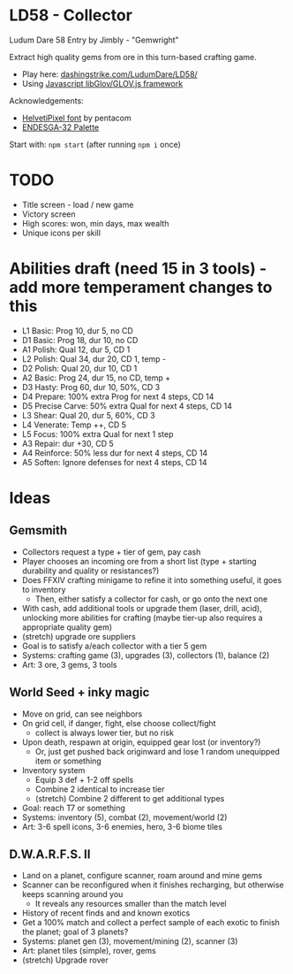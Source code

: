 LD58 - Collector
============================

Ludum Dare 58 Entry by Jimbly - "Gemwright"

Extract high quality gems from ore in this turn-based crafting game.

* Play here: [dashingstrike.com/LudumDare/LD58/](http://www.dashingstrike.com/LudumDare/LD58/)
* Using [Javascript libGlov/GLOV.js framework](https://github.com/Jimbly/glovjs)

Acknowledgements:
* [HelvetiPixel font](https://www.pentacom.jp/pentacom/bitfontmaker2/gallery/?id=381) by pentacom
* [ENDESGA-32 Palette](https://lospec.com/palette-list/endesga-32)

Start with: `npm start` (after running `npm i` once)

# TODO
* Title screen - load / new game
* Victory screen
* High scores: won, min days, max wealth
* Unique icons per skill

# Abilities draft (need 15 in 3 tools) - add more temperament changes to this
* L1 Basic: Prog 10, dur 5, no CD
* D1 Basic: Prog 18, dur 10, no CD
* A1 Polish: Qual 12, dur 5, CD 1
* L2 Polish: Qual 34, dur 20, CD 1, temp -
* D2 Polish: Qual 20, dur 10, CD 1
* A2 Basic: Prog 24, dur 15, no CD, temp +
* D3 Hasty: Prog 60, dur 10, 50%, CD 3
* D4 Prepare: 100% extra Prog for next 4 steps, CD 14
* D5 Precise Carve: 50% extra Qual for next 4 steps, CD 14
* L3 Shear: Qual 20, dur 5, 60%, CD 3
* L4 Venerate: Temp ++, CD 5
* L5 Focus: 100% extra Qual for next 1 step
* A3 Repair: dur +30, CD 5
* A4 Reinforce: 50% less dur for next 4 steps, CD 14
* A5 Soften: Ignore defenses for next 4 steps, CD 14

# Ideas

## Gemsmith
* Collectors request a type + tier of gem, pay cash
* Player chooses an incoming ore from a short list (type + starting durability and quality or resistances?)
* Does FFXIV crafting minigame to refine it into something useful, it goes to inventory
  * Then, either satisfy a collector for cash, or go onto the next one
* With cash, add additional tools or upgrade them (laser, drill, acid), unlocking more abilities for crafting (maybe tier-up also requires a appropriate quality gem)
* (stretch) upgrade ore suppliers
* Goal is to satisfy a/each collector with a tier 5 gem
* Systems: crafting game (3), upgrades (3), collectors (1), balance (2)
* Art: 3 ore, 3 gems, 3 tools

## World Seed + inky magic
* Move on grid, can see neighbors
* On grid cell, if danger, fight, else choose collect/fight
  * collect is always lower tier, but no risk
* Upon death, respawn at origin, equipped gear lost (or inventory?)
  * Or, just get pushed back originward and lose 1 random unequipped item or something
* Inventory system
  * Equip 3 def + 1-2 off spells
  * Combine 2 identical to increase tier
  * (stretch) Combine 2 different to get additional types
* Goal: reach T7 or something
* Systems: inventory (5), combat (2), movement/world (2)
* Art: 3-6 spell icons, 3-6 enemies, hero, 3-6 biome tiles

## D.W.A.R.F.S. II
* Land on a planet, configure scanner, roam around and mine gems
* Scanner can be reconfigured when it finishes recharging, but otherwise keeps scanning around you
  * It reveals any resources smaller than the match level
* History of recent finds and and known exotics
* Get a 100% match and collect a perfect sample of each exotic to finish the planet; goal of 3 planets?
* Systems: planet gen (3), movement/mining (2), scanner (3)
* Art: planet tiles (simple), rover, gems
* (stretch) Upgrade rover